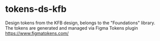 # tokens-ds-kfb
Design tokens from the KFB design, belongs to the "Foundations" library.
The tokens are generated and managed via Figma Tokens plugin https://www.figmatokens.com/

